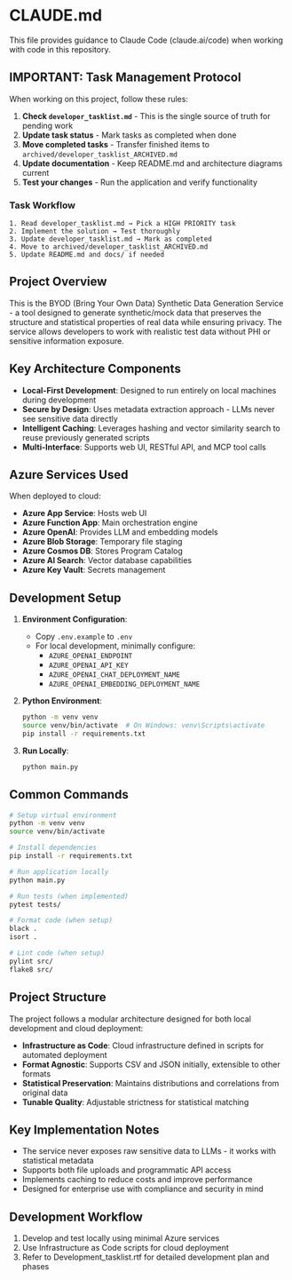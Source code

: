 # CLAUDE.md

This file provides guidance to Claude Code (claude.ai/code) when working with code in this repository.

## IMPORTANT: Task Management Protocol

When working on this project, follow these rules:

1. **Check `developer_tasklist.md`** - This is the single source of truth for pending work
2. **Update task status** - Mark tasks as completed when done
3. **Move completed tasks** - Transfer finished items to `archived/developer_tasklist_ARCHIVED.md`
4. **Update documentation** - Keep README.md and architecture diagrams current
5. **Test your changes** - Run the application and verify functionality

### Task Workflow
```
1. Read developer_tasklist.md → Pick a HIGH PRIORITY task
2. Implement the solution → Test thoroughly
3. Update developer_tasklist.md → Mark as completed
4. Move to archived/developer_tasklist_ARCHIVED.md
5. Update README.md and docs/ if needed
```

## Project Overview

This is the BYOD (Bring Your Own Data) Synthetic Data Generation Service - a tool designed to generate synthetic/mock data that preserves the structure and statistical properties of real data while ensuring privacy. The service allows developers to work with realistic test data without PHI or sensitive information exposure.

## Key Architecture Components

- **Local-First Development**: Designed to run entirely on local machines during development
- **Secure by Design**: Uses metadata extraction approach - LLMs never see sensitive data directly
- **Intelligent Caching**: Leverages hashing and vector similarity search to reuse previously generated scripts
- **Multi-Interface**: Supports web UI, RESTful API, and MCP tool calls

## Azure Services Used

When deployed to cloud:
- **Azure App Service**: Hosts web UI
- **Azure Function App**: Main orchestration engine
- **Azure OpenAI**: Provides LLM and embedding models
- **Azure Blob Storage**: Temporary file staging
- **Azure Cosmos DB**: Stores Program Catalog
- **Azure AI Search**: Vector database capabilities
- **Azure Key Vault**: Secrets management

## Development Setup

1. **Environment Configuration**:
   - Copy `.env.example` to `.env`
   - For local development, minimally configure:
     - `AZURE_OPENAI_ENDPOINT`
     - `AZURE_OPENAI_API_KEY`
     - `AZURE_OPENAI_CHAT_DEPLOYMENT_NAME`
     - `AZURE_OPENAI_EMBEDDING_DEPLOYMENT_NAME`

2. **Python Environment**:
   ```bash
   python -m venv venv
   source venv/bin/activate  # On Windows: venv\Scripts\activate
   pip install -r requirements.txt
   ```

3. **Run Locally**:
   ```bash
   python main.py
   ```

## Common Commands

```bash
# Setup virtual environment
python -m venv venv
source venv/bin/activate

# Install dependencies
pip install -r requirements.txt

# Run application locally
python main.py

# Run tests (when implemented)
pytest tests/

# Format code (when setup)
black .
isort .

# Lint code (when setup)
pylint src/
flake8 src/
```

## Project Structure

The project follows a modular architecture designed for both local development and cloud deployment:

- **Infrastructure as Code**: Cloud infrastructure defined in scripts for automated deployment
- **Format Agnostic**: Supports CSV and JSON initially, extensible to other formats
- **Statistical Preservation**: Maintains distributions and correlations from original data
- **Tunable Quality**: Adjustable strictness for statistical matching

## Key Implementation Notes

- The service never exposes raw sensitive data to LLMs - it works with statistical metadata
- Supports both file uploads and programmatic API access
- Implements caching to reduce costs and improve performance
- Designed for enterprise use with compliance and security in mind

## Development Workflow

1. Develop and test locally using minimal Azure services
2. Use Infrastructure as Code scripts for cloud deployment
3. Refer to Development_tasklist.rtf for detailed development plan and phases
